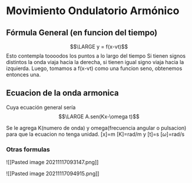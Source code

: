 # Movimiento Ondulatorio Armónico

## Fórmula General (en funcion del tiempo)
$$\LARGE y = f(x-vt)$$
Esto contempla toooodos los puntos a lo largo del tiempo
Si tienen signos distintos la onda viaja hacia la derecha, si tienen igual signo viaja hacia la izquierda. Luego, tomamos a f(x-vt) como una funcion seno, obtenemos entonces una.

## Ecuacion de la onda armonica
Cuya ecuación general sería
$$\LARGE A.sen(Kx-\omega t)$$

Se le agrega K(numero de onda) y omega(frecuencia angular o pulsacion) para que la ecuacion no tenga unidad. [x]=m [K]=rad/m y [t]=s [$\omega$]=rad/s

### Otras formulas
![[Pasted image 20211117093147.png]]

![[Pasted image 20211117094915.png]]